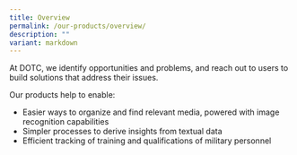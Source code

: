 ```yaml
---
title: Overview
permalink: /our-products/overview/
description: ""
variant: markdown
---
```

At DOTC, we identify opportunities and problems, and reach out to users to build solutions that address their issues. 

Our products help to enable:

- Easier ways to organize and find relevant media, powered with image recognition capabilities
- Simpler processes to derive insights from textual data
- Efficient tracking of training and qualifications of military personnel